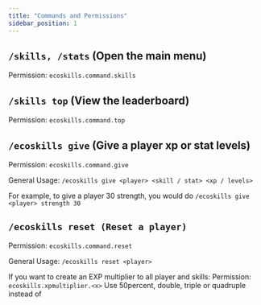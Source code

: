 ```yaml
---
title: "Commands and Permissions"
sidebar_position: 1
---
```


## `/skills, /stats` (Open the main menu)
Permission: `ecoskills.command.skills`

## `/skills top` (View the leaderboard)
Permission: `ecoskills.command.top`

## `/ecoskills give` (Give a player xp or stat levels)
Permission: `ecoskills.command.give`

General Usage: `/ecoskills give <player> <skill / stat> <xp / levels>`

For example, to give a player 30 strength, you would do `/ecoskills give <player> strength 30`

## `/ecoskills reset (Reset a player)`
Permission: `ecoskills.command.reset`

General Usage: `/ecoskills reset <player>`

If you want to create an EXP multiplier to all player and skills:
Permission: `ecoskills.xpmultiplier.<x>` Use 50percent, double, triple or quadruple instead of <x>
